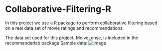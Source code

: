 # Collaborative-Filtering-R
In this project we use a R package to perform collaborative
filtering based on a real data set of movie ratings and recommendations.

The data set used for this project, MoiveLense, is included in the recommenderlab package
Sample data:
![image](https://github.com/user-attachments/assets/d2a5ae12-6eda-4b49-a6a2-237b1c3528e0)
